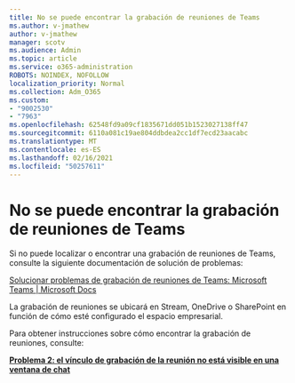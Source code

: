 ```yaml
---
title: No se puede encontrar la grabación de reuniones de Teams
ms.author: v-jmathew
author: v-jmathew
manager: scotv
ms.audience: Admin
ms.topic: article
ms.service: o365-administration
ROBOTS: NOINDEX, NOFOLLOW
localization_priority: Normal
ms.collection: Adm_O365
ms.custom:
- "9002530"
- "7963"
ms.openlocfilehash: 62548fd9a09cf1835671dd051b1523027138ff47
ms.sourcegitcommit: 6110a081c19ae804ddbdea2cc1df7ecd23aacabc
ms.translationtype: MT
ms.contentlocale: es-ES
ms.lasthandoff: 02/16/2021
ms.locfileid: "50257611"
---
```

# <a name="cant-find-the-teams-meeting-recording"></a>No se puede encontrar la grabación de reuniones de Teams

Si no puede localizar o encontrar una grabación de reuniones de Teams, consulte la siguiente documentación de solución de problemas:

[Solucionar problemas de grabación de reuniones de Teams: Microsoft Teams | Microsoft Docs](https://docs.microsoft.com/microsoftteams/troubleshoot/meetings/troubleshoot-meeting-recording-issues)

La grabación de reuniones se ubicará en Stream, OneDrive o SharePoint en función de cómo esté configurado el espacio empresarial.

Para obtener instrucciones sobre cómo encontrar la grabación de reuniones, consulte:

**[Problema 2: el vínculo de grabación de la reunión no está visible en una ventana de chat](https://docs.microsoft.com/microsoftteams/troubleshoot/meetings/troubleshoot-meeting-recording-issues#issue-2-the-meeting-recording-link-isnt-visible-in-a-chat-window)**
